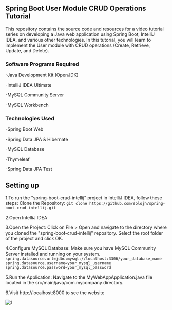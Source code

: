 ## Spring Boot User Module CRUD Operations Tutorial
This repository contains the source code and resources for a video tutorial series on developing a Java web application using Spring Boot, IntelliJ IDEA, and various other technologies. 
In this tutorial, you will learn to implement the User module with CRUD operations (Create, Retrieve, Update, and Delete).

### Software Programs Required
-Java Development Kit (OpenJDK)

-IntelliJ IDEA Ultimate

-MySQL Community Server

-MySQL Workbench

### Technologies Used
-Spring Boot Web

-Spring Data JPA & Hibernate

-MySQL Database

-Thymeleaf

-Spring Data JPA Test

## Setting up

1.To run the "spring-boot-crud-intellij" project in IntelliJ IDEA, follow these steps:
Clone the Repository: 
```git clone https://github.com/solojh/spring-boot-crud-intellij.git```

2.Open IntelliJ IDEA

3.Open the Project: Click on File > Open and navigate to the directory where you cloned the "spring-boot-crud-intellij" repository. Select the root folder of the project and click OK.

4.Configure MySQL Database: Make sure you have MySQL Community Server installed and running on your system. 
```spring.datasource.url=jdbc:mysql://localhost:3306/your_database_name```
```spring.datasource.username=your_mysql_username```
```spring.datasource.password=your_mysql_password```

5.Run the Application: Navigate to the MyWebAppApplication.java file located in the src/main/java/com.mycompany directory. 

6.Visit http://localhost:8000 to see the website

![1](https://github.com/solojh/Spring-Boot-CRUD-Java-Employee-Management-System/assets/97234810/c470d432-9bd4-4e27-8652-cad0160c9bcb)
